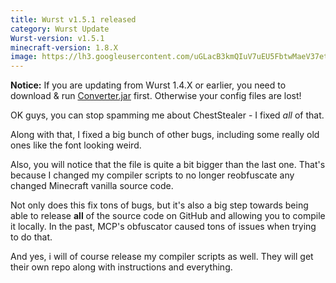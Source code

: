 ```yaml
---
title: Wurst v1.5.1 released
category: Wurst Update
Wurst-version: v1.5.1
minecraft-version: 1.8.X
image: https://lh3.googleusercontent.com/uGLacB3kmQIuV7uEU5FbtwMaeV37etxg7tWSjw9lW3zG5-IkL35VBbrna319zVxtjr5YI8lhvC43Iuyrmuw0IHhPAWvX7Z8Ec68qycry3XG3VBa-95GMm5opjx6Nwdp8fsiqsxEgmJ-3WWjIlktS4IWaIF8h30GV4u0zuh2ij9yT83PUMB3ClziZpQWNo4Dq6INJcS70JgLdWeJu-U_qd4bF70bNhjL2fbcfQGnMWsL5XIgvJ0wpGlv6mA0a2CHL-iovsgef5p3rCT__iZBuTEnIP8RRyaTWlEjOgrVFRUjWxtMY2rMLvSSdf5yYjGiqcHMwQEW0yF1aPIxpG3bK7Qxyf3Ga8lVNfpDhTanWMlUMC-Tx1AITLcvxpzqq85-lCk_6e-wSWIj_RwXMuAGmwrE1BxuuJlYd0llS-e2Pus5QuCxYxVS4SuN-bBOeqBsYTjM8z1O-scREj7tSIOtig5dsmlMi3udukMtQKv6luNs1vYJu2Ot0U-YYTN393NSqb55zUqKmuhp57qIBwYKBHT8DF6Sv3qtFX8QEybJrnmlDrmNyRz9ktuZdAseKY7wca5DuqSVbF0QkKwb6GyQLjr2mu9smlg_2EZvGWUqLXdz1g7uQ=w1280-h720-no
---
```

**Notice:** If you are updating from Wurst 1.4.X or earlier, you need to download & run [Converter.jar](https://github.com/Wurst-Imperium/Wurst-Client/releases/download/v1.5/Converter.jar) first. Otherwise your config files are lost!

OK guys, you can stop spamming me about ChestStealer - I fixed *all* of that.

Along with that, I fixed a big bunch of other bugs, including some really old ones like the font looking weird.

Also, you will notice that the file is quite a bit bigger than the last one. That's because I changed my compiler scripts to no longer reobfuscate any changed Minecraft vanilla source code.
<!--read more-->

Not only does this fix tons of bugs, but it's also a big step towards being able to release **all** of the source code on GitHub and allowing you to compile it locally. In the past, MCP's obfuscator caused tons of issues when trying to do that.

And yes, i will of course release my compiler scripts as well. They will get their own repo along with instructions and everything.
